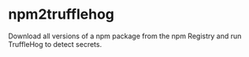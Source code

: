 # npm2trufflehog
Download all versions of a npm package from the npm Registry and run TruffleHog to detect secrets.
